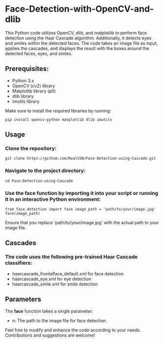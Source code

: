 # Face-Detection-with-OpenCV-and-dlib
This Python code utilizes OpenCV, dlib, and matplotlib to perform face detection using the Haar Cascade algorithm. Additionally, it detects eyes and smiles within the detected faces. The code takes an image file as input, applies the cascades, and displays the result with the boxes around the detected faces, eyes, and smiles.

## Prerequisites:
* Python 3.x
* OpenCV (cv2) library
* Matplotlib library (plt)
* dlib library
* imutils library

Make sure to install the required libraries by running:

`pip install opencv-python matplotlib dlib imutils`

## Usage

### Clone the repository:

`git clone https://github.com/RealSSN/Face-Detection-using-Cascade.git`


### Navigate to the project directory:

`cd Face-Detection-using-Cascade`


### Use the face function by importing it into your script or running it in an interactive Python environment:

`from face_detection import face
image_path = 'path/to/your/image.jpg'
face(image_path)`

Ensure that you replace 'path/to/your/image.jpg' with the actual path to your image file.

## Cascades

### The code uses the following pre-trained Haar Cascade classifiers:

* haarcascade_frontalface_default.xml for face detection
* haarcascade_eye.xml for eye detection
* haarcascade_smile.xml for smile detection

## Parameters

The **face** function takes a single parameter:

* n: The path to the image file for face detection.

Feel free to modify and enhance the code according to your needs. Contributions and suggestions are welcome!

